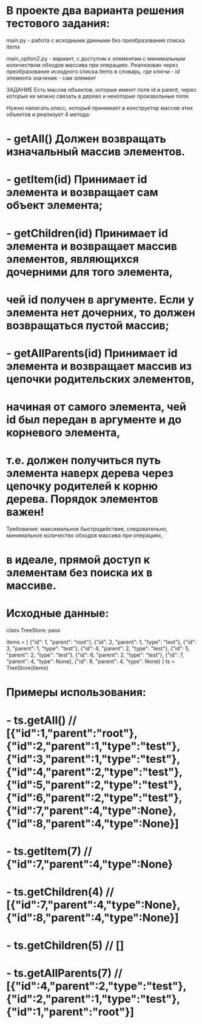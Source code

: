 # В проекте два варианта решения тестового задания:
main.py - работа с исходными данными без преобразования списка items

main_option2.py - вариант, с доступом к элементам c минимальным количеством обходов массива при операциях. 
Реализован через преобразование исходного списка items в словарь, где 
ключи - id элемента
значения - сам элемент




ЗАДАНИЕ
Есть массив объектов, которые имеют поля id и parent, через которые их можно связать в дерево и некоторые произвольные поля.

Нужно написать класс, который принимает в конструктор массив этих объектов и реализует 4 метода:
#  - getAll() Должен возвращать изначальный массив элементов.
#  - getItem(id) Принимает id элемента и возвращает сам объект элемента;
#  - getChildren(id) Принимает id элемента и возвращает массив элементов, являющихся дочерними для того элемента,
# чей id получен в аргументе. Если у элемента нет дочерних, то должен возвращаться пустой массив;
#  - getAllParents(id) Принимает id элемента и возвращает массив из цепочки родительских элементов,
# начиная от самого элемента, чей id был передан в аргументе и до корневого элемента,
# т.е. должен получиться путь элемента наверх дерева через цепочку родителей к корню дерева. Порядок элементов важен!

Требования: максимальное быстродействие, следовательно, минимальное количество обходов массива при операциях,
# в идеале, прямой доступ к элементам без поиска их в массиве.
#

# Исходные данные:
class TreeStore:
    pass


items = [
    {"id": 1, "parent": "root"},
    {"id": 2, "parent": 1, "type": "test"},
    {"id": 3, "parent": 1, "type": "test"},
    {"id": 4, "parent": 2, "type": "test"},
    {"id": 5, "parent": 2, "type": "test"},
    {"id": 6, "parent": 2, "type": "test"},
    {"id": 7, "parent": 4, "type": None},
    {"id": 8, "parent": 4, "type": None}
]
ts = TreeStore(items)

# Примеры использования:
#  - ts.getAll() // [{"id":1,"parent":"root"},{"id":2,"parent":1,"type":"test"},{"id":3,"parent":1,"type":"test"},{"id":4,"parent":2,"type":"test"},{"id":5,"parent":2,"type":"test"},{"id":6,"parent":2,"type":"test"},{"id":7,"parent":4,"type":None},{"id":8,"parent":4,"type":None}]
#
#  - ts.getItem(7) // {"id":7,"parent":4,"type":None}
#
#  - ts.getChildren(4) // [{"id":7,"parent":4,"type":None},{"id":8,"parent":4,"type":None}]
#  - ts.getChildren(5) // []
#
#  - ts.getAllParents(7) // [{"id":4,"parent":2,"type":"test"},{"id":2,"parent":1,"type":"test"},{"id":1,"parent":"root"}] 


